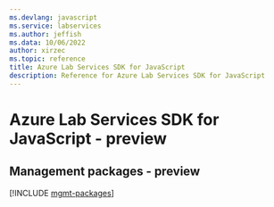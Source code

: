 ```yaml
---
ms.devlang: javascript
ms.service: labservices
ms.author: jeffish
ms.data: 10/06/2022
author: xirzec
ms.topic: reference
title: Azure Lab Services SDK for JavaScript
description: Reference for Azure Lab Services SDK for JavaScript
---
```

# Azure Lab Services SDK for JavaScript - preview

## Management packages - preview
[!INCLUDE [mgmt-packages](lab-services-mgmt-index.md)]